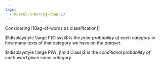 ```yaml
---
tags:
  - Russel-n-Norvig-chap-23
---
```

Considering [[Bag-of-words as classification]]

$\displaystyle \large P(Class)$ is the *prior probability of each category* or how many texts of that category we have on the *dataset*.

$\displaystyle \large P(W_j\mid Class)$ is the *conditional probability of each word given some category*


